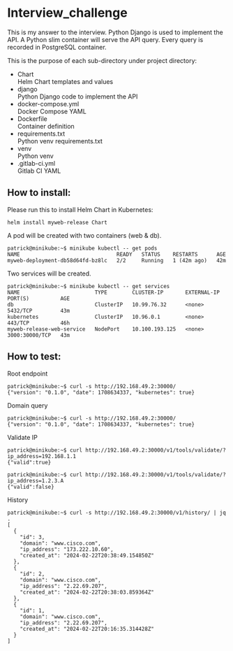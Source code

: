 # Interview_challenge
This is my answer to the interview. Python Django is used to implement the API. A Python slim container will serve the API query. Every query is recorded in PostgreSQL container.

This is the purpose of each sub-directory under project directory:
- Chart  
  Helm Chart templates and values
- django  
  Python Django code to implement the API
- docker-compose.yml  
  Docker Compose YAML
- Dockerfile  
  Container definition
- requirements.txt  
  Python venv requirements.txt
- venv  
  Python venv
- .gitlab-ci.yml  
  Gitlab CI YAML


## How to install:
Please run this to install Helm Chart in Kubernetes:
```
helm install myweb-release Chart
```
A pod will be created with two containers (web & db).
```
patrick@minikube:~$ minikube kubectl -- get pods
NAME                               READY   STATUS    RESTARTS      AGE
myweb-deployment-db58d64fd-bz8lc   2/2     Running   1 (42m ago)   42m
```
Two services will be created.
```
patrick@minikube:~$ minikube kubectl -- get services
NAME                        TYPE        CLUSTER-IP       EXTERNAL-IP   PORT(S)          AGE
db                          ClusterIP   10.99.76.32      <none>        5432/TCP         43m
kubernetes                  ClusterIP   10.96.0.1        <none>        443/TCP          46h
myweb-release-web-service   NodePort    10.100.193.125   <none>        3000:30000/TCP   43m
```


## How to test:
Root endpoint
```
patrick@minikube:~$ curl -s http://192.168.49.2:30000/
{"version": "0.1.0", "date": 1708634337, "kubernetes": true}
```

Domain query
```
patrick@minikube:~$ curl -s http://192.168.49.2:30000/
{"version": "0.1.0", "date": 1708634337, "kubernetes": true}
```

Validate IP
```
patrick@minikube:~$ curl http://192.168.49.2:30000/v1/tools/validate/?ip_address=192.168.1.1
{"valid":true}

patrick@minikube:~$ curl http://192.168.49.2:30000/v1/tools/validate/?ip_address=1.2.3.A
{"valid":false}
```


History
```
patrick@minikube:~$ curl -s http://192.168.49.2:30000/v1/history/ | jq .
[
  {
    "id": 3,
    "domain": "www.cisco.com",
    "ip_address": "173.222.10.60",
    "created_at": "2024-02-22T20:38:49.154850Z"
  },
  {
    "id": 2,
    "domain": "www.cisco.com",
    "ip_address": "2.22.69.207",
    "created_at": "2024-02-22T20:38:03.859364Z"
  },
  {
    "id": 1,
    "domain": "www.cisco.com",
    "ip_address": "2.22.69.207",
    "created_at": "2024-02-22T20:16:35.314428Z"
  }
]
```


